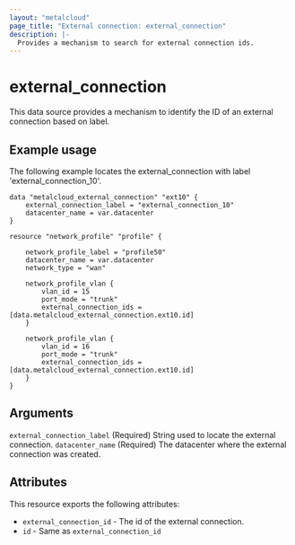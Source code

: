 ```yaml
---
layout: "metalcloud"
page_title: "External connection: external_connection"
description: |-
  Provides a mechanism to search for external connection ids.
---
```


# external_connection

This data source provides a mechanism to identify the ID of an external connection based on label.


## Example usage

The following example locates the external_connection with label 'external_connection_10'.

```hcl
data "metalcloud_external_connection" "ext10" {
	external_connection_label = "external_connection_10"
    datacenter_name = var.datacenter
}

resource "network_profile" "profile" {

    network_profile_label = "profile50"
    datacenter_name = var.datacenter
    network_type = "wan"

    network_profile_vlan {
        vlan_id = 15
        port_mode = "trunk"
        external_connection_ids = [data.metalcloud_external_connection.ext10.id]
    }

    network_profile_vlan {
        vlan_id = 16
        port_mode = "trunk"
        external_connection_ids = [data.metalcloud_external_connection.ext10.id]
    }
}
```

## Arguments

`external_connection_label` (Required) String used to locate the external connection.
`datacenter_name` (Required) The datacenter where the external connection was created.

## Attributes

This resource exports the following attributes:

* `external_connection_id` - The id of the external connection.
* `id` - Same as `external_connection_id`
